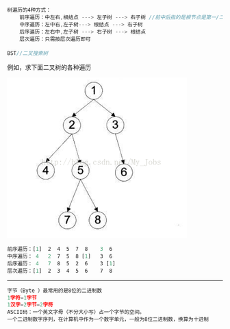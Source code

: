 ```javascript
树遍历的4种方式：
    前序遍历：中左右,根结点 ---> 左子树 ---> 右子树 //前中后指的是根节点是第一/二/三个遍历的
    中序遍历：左中右,左子树---> 根结点 ---> 右子树
    后序遍历：左右中,左子树 ---> 右子树 ---> 根结点
    层次遍历：只需按层次遍历即可
    
BST//二叉搜索树
```

例如，求下面二叉树的各种遍历

![](images/E6DC71C7478F431FA7A4B55A2D5511E5.png)

```javascript
前序遍历：[1]  2  4  5  7  8    3  6 
中序遍历： 4   2  7  5  8 [1]   3  6
后序遍历： 4   7  8  5  2  6    3 [1]
层次遍历：[1]  2  3  4  5  6    7  8
```



---

```javascript
字节（Byte ）最常用的是8位的二进制数
1字符=1字节
1汉字=2字节=2字符
ASCII码：一个英文字母（不分大小写）占一个字节的空间。 
一个二进制数字序列，在计算机中作为一个数字单元，一般为8位二进制数，换算为十进制
```

